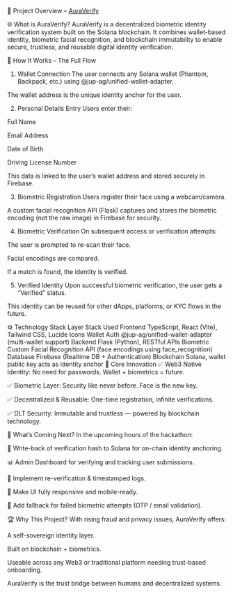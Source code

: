 🧠 Project Overview – [AuraVerify](https://aura-verify-web3.vercel.app/)

🌐 What is AuraVerify?
AuraVerify is a decentralized biometric identity verification system built on the Solana blockchain. It combines wallet-based identity, biometric facial recognition, and blockchain immutability to enable secure, trustless, and reusable digital identity verification.

🔁 How It Works – The Full Flow
1. Wallet Connection
The user connects any Solana wallet (Phantom, Backpack, etc.) using @jup-ag/unified-wallet-adapter.

The wallet address is the unique identity anchor for the user.

2. Personal Details Entry
Users enter their:

Full Name

Email Address

Date of Birth

Driving License Number

This data is linked to the user’s wallet address and stored securely in Firebase.

3. Biometric Registration
Users register their face using a webcam/camera.

A custom facial recognition API (Flask) captures and stores the biometric encoding (not the raw image) in Firebase for security.

4. Biometric Verification
On subsequent access or verification attempts:

The user is prompted to re-scan their face.

Facial encodings are compared.

If a match is found, the identity is verified.

5. Verified Identity
Upon successful biometric verification, the user gets a “Verified” status.

This identity can be reused for other dApps, platforms, or KYC flows in the future.

⚙️ Technology Stack
Layer	Stack Used
Frontend	TypeScript, React (Vite), Tailwind CSS, Lucide Icons
Wallet Auth	@jup-ag/unified-wallet-adapter (multi-wallet support)
Backend	Flask (Python), RESTful APIs
Biometric	Custom Facial Recognition API (face encodings using face_recognition)
Database	Firebase (Realtime DB + Authentication)
Blockchain	Solana, wallet public key acts as identity anchor
🧠 Core Innovation
✅ Web3 Native Identity: No need for passwords. Wallet + biometrics = future.

✅ Biometric Layer: Security like never before. Face is the new key.

✅ Decentralized & Reusable: One-time registration, infinite verifications.

✅ DLT Security: Immutable and trustless — powered by blockchain technology.

🔮 What’s Coming Next?
In the upcoming hours of the hackathon:

🔐 Write-back of verification hash to Solana for on-chain identity anchoring.

📊 Admin Dashboard for verifying and tracking user submissions.

🔁 Implement re-verification & timestamped logs.

📱 Make UI fully responsive and mobile-ready.

🚨 Add fallback for failed biometric attempts (OTP / email validation).

🏆 Why This Project?
With rising fraud and privacy issues, AuraVerify offers:

A self-sovereign identity layer.

Built on blockchain + biometrics.

Useable across any Web3 or traditional platform needing trust-based onboarding.

AuraVerify is the trust bridge between humans and decentralized systems.
